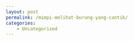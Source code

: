 ```yaml
---
layout: post
permalink: /mimpi-melihat-burung-yang-cantik/
categories:
    - Uncategorized
---
```


